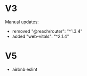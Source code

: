 # V3
Manual updates:
* removed "@reach/router": "^1.3.4"
* added "web-vitals": "^2.1.4"

# V5
* airbnb eslint